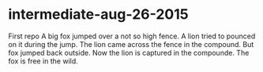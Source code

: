 # intermediate-aug-26-2015
First repo
A big fox jumped over a not so high fence.
A lion tried to pounced on it during the jump.
The lion came across the fence in the compound.
But fox jumped back outside.
Now the lion is captured in the compounde.
The fox is free in the wild.
